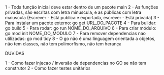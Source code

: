 1 - Toda função inicial deve estar dentro de um pacote main
2 - As funções privadas, são escritas com letra minuscula, e as públicas com letra maiuscula (Escrever - Está publica e exportada, escrever - Está privada)
3 - Para instalar um pacote externo: go get URL_DO_PACOTE
4 - Para buildar: go build
5 - Para rodar: go run NOME_DO_ARQUIVO
6 - Para criar módulo: go mod init NOME_DO_MODULO
7 - Para remover dependencias nao utilizadas: go mod tidy
8 - O go não é uma linguagem orientada a objetos, não tem classes, não tem polimorfismo, não tem herança


DUVIDAS

1 - Como fazer injecao / inversão de dependencias no GO se não tem construtor
2 - Como fazer testes unitários
